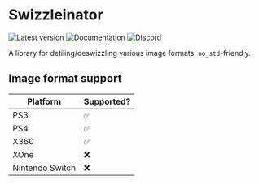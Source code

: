# Swizzleinator

[![Latest version](https://img.shields.io/crates/v/swizzleinator.svg)](https://crates.io/crates/swizzleinator)
[![Documentation](https://docs.rs/swizzleinator/badge.svg)](https://docs.rs/swizzleinator)
![Discord](https://img.shields.io/discord/948590455715684393?label=v4nguard%20discord&color=%2377aaff)

A library for detiling/deswizzling various image formats. `no_std`-friendly.

## Image format support

| Platform        | Supported? |
| --------------- | ---------- |
| PS3             | ✅          |
| PS4             | ✅          |
| X360            | ✅          |
| XOne            | ❌          |
| Nintendo Switch | ❌          |
